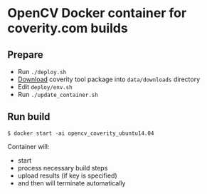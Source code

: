 # OpenCV Docker container for coverity.com builds

## Prepare

- Run `./deploy.sh`
- [Download](https://scan.coverity.com/download/cxx/linux-64) coverity tool package into `data/downloads` directory
- Edit `deploy/env.sh`
- Run `./update_container.sh`

## Run build

```
$ docker start -ai opencv_coverity_ubuntu14.04
```

Container will:
- start
- process necessary build steps
- upload results (if key is specified)
- and then will terminate automatically
